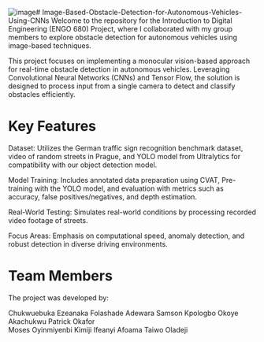 ![image](https://github.com/user-attachments/assets/714cf4e6-8386-4bfa-80c9-bfd414db283a)# Image-Based-Obstacle-Detection-for-Autonomous-Vehicles-Using-CNNs
Welcome to the repository for the Introduction to Digital Engineering (ENGO 680) Project, where I collaborated with my group members to explore obstacle detection for autonomous vehicles using image-based techniques.

This project focuses on implementing a monocular vision-based approach for real-time obstacle detection in autonomous vehicles. Leveraging Convolutional Neural Networks (CNNs) and Tensor Flow, the solution is designed to process input from a single camera to detect and classify obstacles efficiently.


# Key Features
Dataset: Utilizes the German traffic sign recognition benchmark dataset, video of random streets in Prague, and YOLO model from Ultralytics for compatibility with our object detection model.

Model Training: Includes annotated data preparation using CVAT, Pre-training with the YOLO model, and evaluation with metrics such as accuracy, false positives/negatives, and depth estimation.

Real-World Testing: Simulates real-world conditions by processing recorded video footage of streets.

Focus Areas: Emphasis on computational speed, anomaly detection, and robust detection in diverse driving environments.

# Team Members
The project was developed by:

Chukwuebuka Ezeanaka
Folashade Adewara
Samson Kpologbo	
Okoye Akachukwu
Patrick Okafor	
Moses Oyinmiyenbi Kimiji
Ifeanyi Afoama
Taiwo Oladeji



